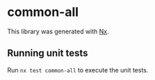 # common-all

This library was generated with [Nx](https://nx.dev).

## Running unit tests

Run `nx test common-all` to execute the unit tests.
